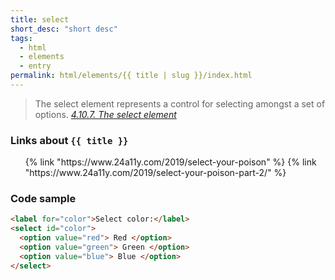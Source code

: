 ```yaml
---
title: select
short_desc: "short desc"
tags:
  - html
  - elements
  - entry
permalink: html/elements/{{ title | slug }}/index.html
---
```


<blockquote>The select element represents a control for selecting amongst a set of options.
<cite><a href="https://www.w3.org/TR/html52/single-page.html#the-select-element">4.10.7. The select element</a></cite>
</blockquote>

<h3><span>Links about <code>{{ title }}</code></span></h3>

<ol class="bookmarks">
  {% link "https://www.24a11y.com/2019/select-your-poison" %}
  {% link "https://www.24a11y.com/2019/select-your-poison-part-2/" %}
</ol>

<h3><span>Code sample</span></h3>

```html
<label for="color">Select color:</label>
<select id="color">
  <option value="red"> Red </option>
  <option value="green"> Green </option>
  <option value="blue"> Blue </option>
</select>
```

